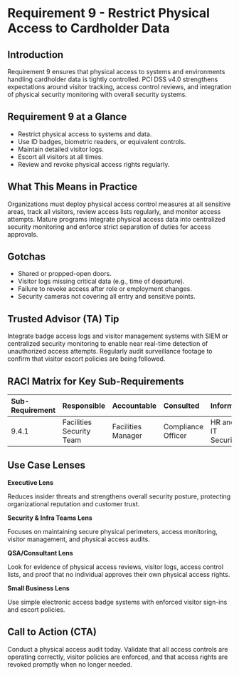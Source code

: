 # Requirement 9 - Restrict Physical Access to Cardholder Data
## Introduction

Requirement 9 ensures that physical access to systems and environments handling cardholder data is tightly controlled. PCI DSS v4.0 strengthens expectations around visitor tracking, access control reviews, and integration of physical security monitoring with overall security systems.

## Requirement 9 at a Glance

- Restrict physical access to systems and data.
- Use ID badges, biometric readers, or equivalent controls.
- Maintain detailed visitor logs.
- Escort all visitors at all times.
- Review and revoke physical access rights regularly.

## What This Means in Practice

Organizations must deploy physical access control measures at all sensitive areas, track all visitors, review access lists regularly, and monitor access attempts. Mature programs integrate physical access data into centralized security monitoring and enforce strict separation of duties for access approvals.

## Gotchas

- Shared or propped-open doors.
- Visitor logs missing critical data (e.g., time of departure).
- Failure to revoke access after role or employment changes.
- Security cameras not covering all entry and sensitive points.

## Trusted Advisor (TA) Tip

Integrate badge access logs and visitor management systems with SIEM or centralized security monitoring to enable near real-time detection of unauthorized access attempts. Regularly audit surveillance footage to confirm that visitor escort policies are being followed.

## RACI Matrix for Key Sub-Requirements

| Sub-Requirement | Responsible | Accountable | Consulted | Informed |
|:----------------|:------------|:-----------|:----------|:--------|
| 9.4.1 | Facilities Security Team | Facilities Manager | Compliance Officer | HR and IT Security |

## Use Case Lenses

**Executive Lens**

Reduces insider threats and strengthens overall security posture, protecting organizational reputation and customer trust.

**Security & Infra Teams Lens**

Focuses on maintaining secure physical perimeters, access monitoring, visitor management, and physical access audits.

**QSA/Consultant Lens**

Look for evidence of physical access reviews, visitor logs, access control lists, and proof that no individual approves their own physical access rights.

**Small Business Lens**

Use simple electronic access badge systems with enforced visitor sign-ins and escort policies.

## Call to Action (CTA)

Conduct a physical access audit today. Validate that all access controls are operating correctly, visitor policies are enforced, and that access rights are revoked promptly when no longer needed.

